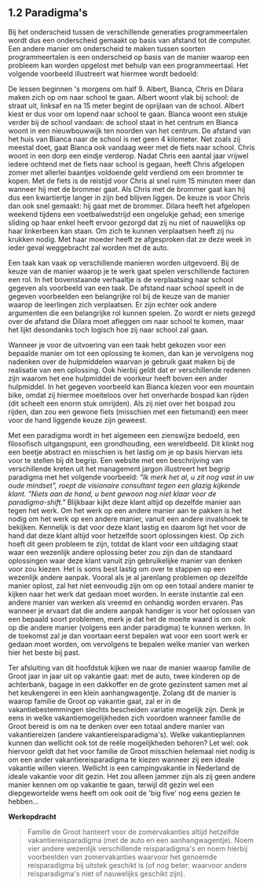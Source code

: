 
## 1.2 Paradigma's

Bij het onderscheid tussen de verschillende generaties programmeertalen wordt dus een onderscheid gemaakt op basis van afstand tot de computer. Een andere manier om onderscheid te maken tussen soorten programmeertalen is een onderscheid op basis van de manier waarop een probleem kan worden opgelost met behulp van een programmeertaal. Het volgende voorbeeld illustreert wat hiermee wordt bedoeld:

De lessen beginnen 's morgens om half 9. Albert, Bianca, Chris en Dilara maken zich op om naar school te gaan.
Albert woont vlak bij school: de straat uit, linksaf en na 15 meter begint de oprijlaan van de school. Albert kiest er dus voor om lopend naar school te gaan.
Bianca woont een stukje verder bij de school vandaan: de school staat in het centrum en Bianca woont in een nieuwbouwwijk ten noorden van het centrum. De afstand van het huis van Bianca naar de school is net geen 4 kilometer. Net zoals zij meestal doet, gaat Bianca ook vandaag weer met de fiets naar school.
Chris woont in een dorp een eindje verderop. Nadat Chris een aantal jaar vrijwel iedere ochtend met de fiets naar school is gegaan, heeft Chris afgelopen zomer met allerlei baantjes voldoende geld verdiend om een brommer te kopen. Met de fiets is de reistijd voor Chris al snel ruim 15 minuten meer dan wanneer hij met de brommer gaat. Als Chris met de brommer gaat kan hij dus een kwartiertje langer in zijn bed blijven liggen. De keuze is voor Chris dan ook snel gemaakt: hij gaat met de brommer.
Dilara heeft het afgelopen weekend tijdens een voetbalwedstrijd een ongelukje gehad; een smerige sliding op haar enkel heeft ervoor gezorgd dat zij nu niet of nauwelijks op haar linkerbeen kan staan. Om zich te kunnen verplaatsen heeft zij nu krukken nodig. Met haar moeder heeft ze afgesproken dat ze deze week in ieder geval weggebracht zal worden met de auto.

Een taak kan vaak op verschillende manieren worden uitgevoerd. Bij de keuze van de manier waarop je te werk gaat spelen verschillende factoren een rol. In het bovenstaande verhaaltje is de verplaatsing naar school gegeven als voorbeeld van een taak. De afstand naar school speelt in de gegeven voorbeelden een belangrijke rol bij de keuze van de manier waarop de leerlingen zich verplaatsen. Er zijn echter ook andere argumenten die een belangrijke rol kunnen spelen. Zo wordt er niets gezegd over de afstand die Dilara moet afleggen om naar school te komen, maar het lijkt desondanks toch logisch hoe zij naar school zal gaan.

Wanneer je voor de uitvoering van een taak hebt gekozen voor een bepaalde manier om tot een oplossing te komen, dan kan je vervolgens nog nadenken over de hulpmiddelen waarvan je gebruik gaat maken bij de realisatie van een oplossing. Ook hierbij geldt dat er verschillende redenen zijn waarom het ene hulpmiddel de voorkeur heeft boven een ander hulpmiddel. In het gegeven voorbeeld kan Bianca kiezen voor een mountain bike, omdat zij hiermee moeiteloos over het onverharde bospad kan rijden (dit scheelt een enorm stuk omrijden). Als zij niet over het bospad zou rijden, dan zou een gewone fiets (misschien met een fietsmand) een meer voor de hand liggende keuze zijn geweest.

Met een paradigma wordt in het algemeen een zienswijze bedoeld, een filosofisch uitgangspunt, een grondhouding, een wereldbeeld. Dit klinkt nog een beetje abstract en misschien is het lastig om je op basis hiervan iets voor te stellen bij dit begrip. Een website met een beschrijving van verschillende kreten uit het management jargon illustreert het begrip  paradigma met het volgende voorbeeld: *"Ik merk het al, u zit nog vast in uw oude mindset", roept de visionaire consultant tegen een glazig kijkende klant. "Niets aan de hand, u bent gewoon nog niet klaar voor de paradigma-shift."* Blijkbaar kijkt deze klant altijd op dezelfde manier aan tegen het werk. Om het werk op een andere manier aan te pakken is het nodig om het werk op een andere manier, vanuit een andere invalshoek te bekijken. Kennelijk is dat voor deze klant lastig en daarom ligt het voor de hand dat deze klant altijd voor hetzelfde soort oplossingen kiest. Op zich hoeft dit geen probleem te zijn, totdat de klant voor een uitdaging staat waar een wezenlijk andere oplossing beter zou zijn dan de standaard oplossingen waar deze klant vanuit zijn gebruikelijke manier van denken voor zou kiezen.
Het is soms best lastig om over te stappen op een wezenlijk andere aanpak. Vooral als je al jarenlang problemen op dezelfde manier oplost, zal het niet eenvoudig zijn om op een totaal andere manier te kijken naar het werk dat gedaan moet worden. In eerste instantie zal een andere manier van werken als vreemd en onhandig worden ervaren. Pas wanneer je ervaart dat die andere aanpak handiger is voor het oplossen van een bepaald soort problemen, merk je dat het de moeite waard is om ook op die andere manier (volgens een ander paradigma) te kunnen werken. In de toekomst zal je dan voortaan eerst bepalen wat voor een soort werk er gedaan moet worden, om vervolgens te bepalen welke manier van werken hier het beste bij past.

Ter afsluiting van dit hoofdstuk kijken we naar de manier waarop familie de Groot jaar in jaar uit op vakantie gaat: met de auto, twee kinderen op de achterbank, bagage in een dakkoffer en de grote gezinstent samen met al het keukengerei in een klein aanhangwagentje. Zolang dit de manier is waarop familie de Groot op vakantie gaat, zal er in de vakantiebestemmingen slechts bescheiden variatie mogelijk zijn. Denk je eens in welke vakantiemogelijkheden zich voordoen wanneer familie de Groot bereid is om na te denken over een totaal andere manier van vakantiereizen (andere vakantiereisparadigma's). Welke vakantieplannen kunnen dan wellicht ook tot de reële mogelijkheden behoren? Let wel: ook hiervoor geldt dat het voor familie de Groot misschien helemaal niet nodig is om een ander vakantiereisparadigma te kiezen wanneer zij een ideale vakantie willen vieren. Wellicht is een campingvakantie in Nederland de ideale vakantie voor dit gezin. Het zou alleen jammer zijn als zij geen andere manier kennen om op vakantie te gaan, terwijl dit gezin wel een diepgewortelde wens heeft om ook ooit de 'big five' nog eens gezien te hebben…

**Werkopdracht**

>Familie de Groot hanteert voor de zomervakanties altijd hetzelfde vakantiereisparadigma (met de auto en een aanhangwagentje). Noem vier andere wezenlijk verschillende reisparadigma's en noem hierbij voorbeelden van zomervakanties waarvoor het genoemde reisparadigma bij uitstek geschikt is (of nog beter: waarvoor andere reisparadigma's niet of nauwelijks geschikt zijn).


```elm

```
